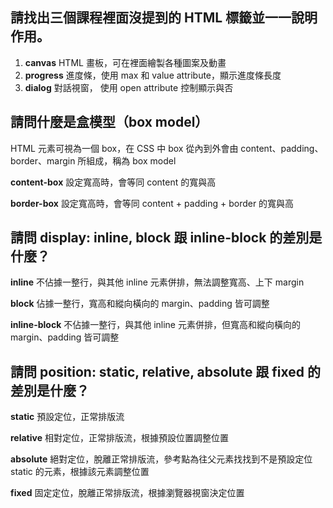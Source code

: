 ## 請找出三個課程裡面沒提到的 HTML 標籤並一一說明作用。

1. **canvas** HTML 畫板，可在裡面繪製各種圖案及動畫
2. **progress** 進度條，使用 max 和 value attribute，顯示進度條長度
3. **dialog** 對話視窗， 使用 open attribute 控制顯示與否

## 請問什麼是盒模型（box model）

HTML 元素可視為一個 box，在 CSS 中 box 從內到外會由 content、padding、border、margin 所組成，稱為 box model

**content-box** 設定寬高時，會等同 content 的寬與高

**border-box** 設定寬高時，會等同 content + padding + border 的寬與高

## 請問 display: inline, block 跟 inline-block 的差別是什麼？

**inline** 不佔據一整行，與其他 inline 元素併排，無法調整寬高、上下 margin

**block** 佔據一整行，寬高和縱向橫向的 margin、padding 皆可調整

**inline-block** 不佔據一整行，與其他 inline 元素併排，但寬高和縱向橫向的 margin、padding 皆可調整

## 請問 position: static, relative, absolute 跟 fixed 的差別是什麼？

**static** 預設定位，正常排版流

**relative** 相對定位，正常排版流，根據預設位置調整位置

**absolute** 絕對定位，脫離正常排版流，參考點為往父元素找找到不是預設定位 static 的元素，根據該元素調整位置

**fixed** 固定定位，脫離正常排版流，根據瀏覽器視窗決定位置
